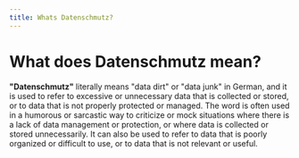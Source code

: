 ```yaml
---
title: Whats Datenschmutz?
---
```


# What does Datenschmutz mean?

**"Datenschmutz"** literally means "data dirt" or "data junk" in German, and it is used to refer to excessive or unnecessary data that is collected or stored, or to data that is not properly protected or managed. The word is often used in a humorous or sarcastic way to criticize or mock situations where there is a lack of data management or protection, or where data is collected or stored unnecessarily. It can also be used to refer to data that is poorly organized or difficult to use, or to data that is not relevant or useful.